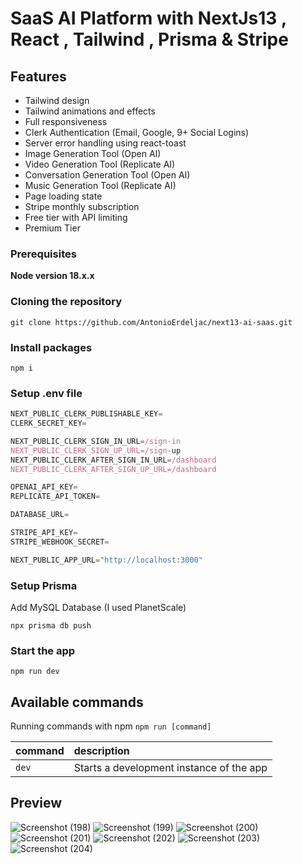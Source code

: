 # SaaS AI Platform with NextJs13 , React , Tailwind , Prisma & Stripe

## Features

  +  Tailwind design
  +  Tailwind animations and effects
  +  Full responsiveness
  +  Clerk Authentication (Email, Google, 9+ Social Logins)
  +  Server error handling using react-toast
  +  Image Generation Tool (Open AI)
  +  Video Generation Tool (Replicate AI)
  +  Conversation Generation Tool (Open AI)
  +  Music Generation Tool (Replicate AI)
  +  Page loading state
  +  Stripe monthly subscription
  +  Free tier with API limiting
  +  Premium Tier


### Prerequisites

**Node version 18.x.x**

### Cloning the repository

```shell
git clone https://github.com/AntonioErdeljac/next13-ai-saas.git
```

### Install packages

```shell
npm i
```

### Setup .env file


```js
NEXT_PUBLIC_CLERK_PUBLISHABLE_KEY=
CLERK_SECRET_KEY=

NEXT_PUBLIC_CLERK_SIGN_IN_URL=/sign-in
NEXT_PUBLIC_CLERK_SIGN_UP_URL=/sign-up
NEXT_PUBLIC_CLERK_AFTER_SIGN_IN_URL=/dashboard
NEXT_PUBLIC_CLERK_AFTER_SIGN_UP_URL=/dashboard

OPENAI_API_KEY=
REPLICATE_API_TOKEN=

DATABASE_URL=

STRIPE_API_KEY=
STRIPE_WEBHOOK_SECRET=

NEXT_PUBLIC_APP_URL="http://localhost:3000"
```

### Setup Prisma

Add MySQL Database (I used PlanetScale)

```shell
npx prisma db push

```

### Start the app

```shell
npm run dev
```

## Available commands

Running commands with npm `npm run [command]`

| command         | description                              |
| :-------------- | :--------------------------------------- |
| `dev`           | Starts a development instance of the app |

## Preview
![Screenshot (198)](https://github.com/aressss1/saas-ai-platform/assets/127649710/0cb48e32-f335-40e4-9110-66a3e86c7fbd)
![Screenshot (199)](https://github.com/aressss1/saas-ai-platform/assets/127649710/bc8ca62f-a13e-4aa8-af0c-242f419273f3)
![Screenshot (200)](https://github.com/aressss1/saas-ai-platform/assets/127649710/d83f4830-8269-431f-b82a-f8f0a05d86da)
![Screenshot (201)](https://github.com/aressss1/saas-ai-platform/assets/127649710/5c5454e2-8ec1-4463-b2ad-a9af9545bf24)
![Screenshot (202)](https://github.com/aressss1/saas-ai-platform/assets/127649710/57e372cb-3627-4125-94c1-ce04ba38ffdd)
![Screenshot (203)](https://github.com/aressss1/saas-ai-platform/assets/127649710/7a87e0da-8af6-43c7-aef3-c6403ea6e45f)
![Screenshot (204)](https://github.com/aressss1/saas-ai-platform/assets/127649710/edfdf40c-8f2d-4fae-aa74-6e75558a0b40)


